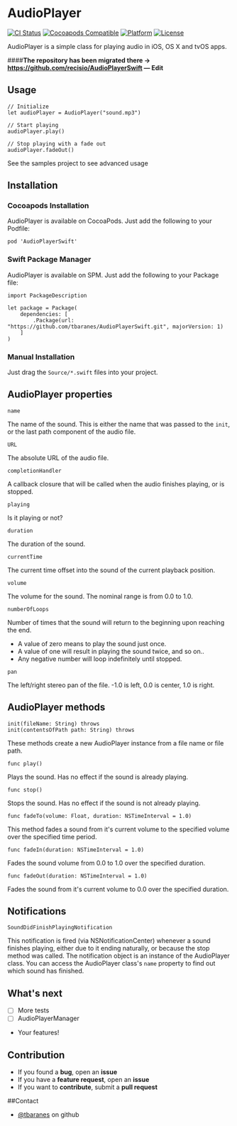 # AudioPlayer

[![CI Status](https://travis-ci.org/tbaranes/AudioPlayerSwift.svg)](https://travis-ci.org/tbaranes/AudioPlayerSwift)
[![Cocoapods Compatible](https://img.shields.io/cocoapods/v/AudioPlayerSwift.svg)](https://img.shields.io/cocoapods/v/AudioPlayerSwift.svg)
[![Platform](https://img.shields.io/cocoapods/p/AudioPlayerSwift.svg?style=flat)](http://cocoadocs.org/docsets/AudioPlayerSwift)
[![License](https://img.shields.io/cocoapods/l/AudioPlayerSwift.svg?style=flat)](http://cocoapods.org/pods/AudioPlayerSwift)

AudioPlayer is a simple class for playing audio in iOS, OS X and tvOS apps.


####**The repository has been migrated there -> https://github.com/recisio/AudioPlayerSwift — Edit**

## Usage

```
// Initialize
let audioPlayer = AudioPlayer("sound.mp3")

// Start playing
audioPlayer.play()

// Stop playing with a fade out
audioPlayer.fadeOut()
```

See the samples project to see advanced usage

## Installation

### Cocoapods Installation

AudioPlayer is available on CocoaPods. Just add the following to your Podfile:

```
pod 'AudioPlayerSwift'
```

### Swift Package Manager

AudioPlayer is available on SPM. Just add the following to your Package file:

```
import PackageDescription

let package = Package(
    dependencies: [
        .Package(url: "https://github.com/tbaranes/AudioPlayerSwift.git", majorVersion: 1)
    ]
)
```

### Manual Installation

Just drag the `Source/*.swift` files into your project.


## AudioPlayer properties

```
name
```

The name of the sound. This is either the name that was passed to the `init`, or the last path component of the audio file.

```
URL
```

The absolute URL of the audio file.

```
completionHandler
```

A callback closure that will be called when the audio finishes playing, or is stopped.

```
playing
```

Is it playing or not?

```
duration
```

The duration of the sound.

```
currentTime
```

The current time offset into the sound of the current playback position.

```
volume
```

The volume for the sound. The nominal range is from 0.0 to 1.0.

```
numberOfLoops
```

Number of times that the sound will return to the beginning upon reaching the end.

- A value of zero means to play the sound just once.
- A value of one will result in playing the sound twice, and so on..
- Any negative number will loop indefinitely until stopped.
  
  
```
pan
```

The left/right stereo pan of the file. -1.0 is left, 0.0 is center, 1.0 is right.
 
## AudioPlayer methods

```
init(fileName: String) throws
init(contentsOfPath path: String) throws
```

These methods create a new AudioPlayer instance from a file name or file path.

```
func play()
```

Plays the sound. Has no effect if the sound is already playing.

```
func stop()
```

Stops the sound. Has no effect if the sound is not already playing. 

```
func fadeTo(volume: Float, duration: NSTimeInterval = 1.0)
```

This method fades a sound from it's current volume to the specified volume over the specified time period. 

```
func fadeIn(duration: NSTimeInterval = 1.0)
```

Fades the sound volume from 0.0 to 1.0 over the specified duration. 

```
func fadeOut(duration: NSTimeInterval = 1.0)
```

Fades the sound from it's current volume to 0.0 over the specified duration. 


## Notifications

```
SoundDidFinishPlayingNotification
```

This notification is fired (via NSNotificationCenter) whenever a sound finishes playing, either due to it ending naturally, or because the stop method was called. The notification object is an instance of the AudioPlayer class. You can access the AudioPlayer class's `name` property to find out which sound has finished.

## What's next

- [ ] More tests
- [ ] AudioPlayerManager
- Your features!

## Contribution

- If you found a **bug**, open an **issue**
- If you have a **feature request**, open an **issue**
- If you want to **contribute**, submit a **pull request**

##Contact

* [@tbaranes](https://github.com/tbaranes/) on github

 
